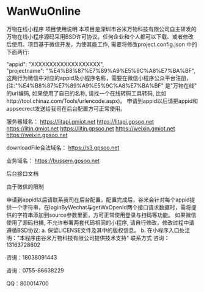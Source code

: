 # WanWuOnline
万物在线小程序
项目使用说明
本项目是深圳市谷米万物科技有限公司自主研发的万物在线小程序源码采用BSD许可协议。任何企业和个人都可以下载、或者修改后使用。项目基于微信开发，为使其能工作, 需要将修改project.config.json 中的下面两行:

"appid": "XXXXXXXXXXXXXXXXXXX",   
"projectname": "%E4%B8%87%E7%89%A9%E5%9C%A8%E7%BA%BF",
这两行为微信中对应的appid及小程序名称，需要在微信小程序公众平台注册，(注:"%E4%B8%87%E7%89%A9%E5%9C%A8%E7%BA%BF" 是"万物在线" 的url编码, 如果使用了自已的名称, 请找一个在线转码工具转码, 比如http://tool.chinaz.com/Tools/urlencode.aspx)。
申请到appid以后请把appid和appsecrect发送给我司在后台配置方可正常使用。

服务器域名：
https://litapi.gmiot.net
https://litapi.gpsoo.net
https://litin.gmiot.net
https://litin.gpsoo.net
https://weixin.gmiot.net
https://weixin.gpsoo.net

downloadFile合法域名：
https://s3.gpsoo.net

业务域名：
https://bussem.gpsoo.net

后台接口文档

由于微信的限制

申请到appid以后请联系我司在后台配置，配置完成后，谷米会针对每个appid提供一个字符串，在loginByWechat与getWxOpenId两个接口请求数据时，需将提供的字符串添加到source参数里面，方可正常使用登录与扫码等功能。
如果微信使用了源码扫描, 不允许布署两套代码相同的小程序, 请自行修改，修改过程中请遵循BSD协议:
a. 保留LICENSE文件及其中的版权信息。
b. 在小程序入口处注明："本程序由谷米万物科技有限公司提供技术支持"
联系方式
咨询：13163728602

咨询：18038091443

咨询：0755-86638229

QQ：800014700
